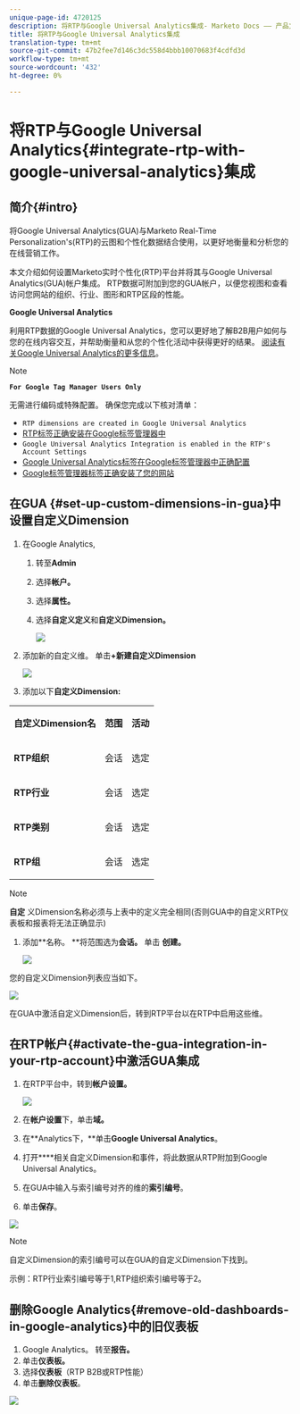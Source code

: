 ```yaml
---
unique-page-id: 4720125
description: 将RTP与Google Universal Analytics集成- Marketo Docs —— 产品文档
title: 将RTP与Google Universal Analytics集成
translation-type: tm+mt
source-git-commit: 47b2fee7d146c3dc558d4bbb10070683f4cdfd3d
workflow-type: tm+mt
source-wordcount: '432'
ht-degree: 0%

---
```



# 将RTP与Google Universal Analytics{#integrate-rtp-with-google-universal-analytics}集成

## 简介{#intro}

将Google Universal Analytics(GUA)与Marketo Real-Time Personalization&#39;s(RTP)的云图和个性化数据结合使用，以更好地衡量和分析您的在线营销工作。

本文介绍如何设置Marketo实时个性化(RTP)平台并将其与Google Universal Analytics(GUA)帐户集成。 RTP数据可附加到您的GUA帐户，以便您视图和查看访问您网站的组织、行业、图形和RTP区段的性能。

**Google Universal Analytics**

利用RTP数据的Google Universal Analytics，您可以更好地了解B2B用户如何与您的在线内容交互，并帮助衡量和从您的个性化活动中获得更好的结果。 [阅读有关Google Universal Analytics的更多信息](https://support.google.com/analytics/answer/2790010/?hl=en&amp;authuser=1)。

>[!NOTE]
>
>**`For Google Tag Manager Users Only`**
>
>无需进行编码或特殊配置。 确保您完成以下核对清单：
>
>* `RTP dimensions are created in Google Universal Analytics`
>* [RTP标签正确安装在Google标签管理器中](https://docs.marketo.com/display/public/DOCS/Implementing+RTP+using+Google+Tag+Manager)
>* `Google Universal Analytics Integration is enabled in the RTP's Account Settings`
>* [Google Universal Analytics标签在Google标签管理器中正确配置](https://support.google.com/tagmanager/answer/6107124?hl=en)
>* [Google标签管理器标签正确安装了您的网站](https://developers.google.com/tag-manager/quickstart)

>



## 在GUA {#set-up-custom-dimensions-in-gua}中设置自定义Dimension

1. 在Google Analytics,

   1. 转至&#x200B;**Admin**
   1. 选择&#x200B;**帐户。**
   1. 选择&#x200B;**属性。**
   1. 选择**自定义定义**和&#x200B;**自定义Dimension。**

      ![](assets/image2014-11-29-11-3a2-3a32.png)

1. 添加新的自定义维。 单击&#x200B;**+新建自定义Dimension**

   ![](assets/image2014-11-29-11-3a8-3a16.png)

1. 添加以下&#x200B;**自定义Dimension:**

<table> 
 <tbody> 
  <tr> 
   <td><p><strong>自定义Dimension名</strong></p></td> 
   <td><p><strong>范围</strong></p></td> 
   <td><p><strong>活动</strong></p></td> 
  </tr> 
  <tr> 
   <td><p><strong>RTP组织</strong></p></td> 
   <td><p>会话</p></td> 
   <td><p align="center">选定</p></td> 
  </tr> 
  <tr> 
   <td><p><strong>RTP行业</strong></p></td> 
   <td><p>会话</p></td> 
   <td><p align="center">选定</p></td> 
  </tr> 
  <tr> 
   <td><p><strong>RTP类别</strong></p></td> 
   <td><p>会话</p></td> 
   <td><p align="center">选定</p></td> 
  </tr> 
  <tr> 
   <td><p><strong>RTP组</strong></p></td> 
   <td><p>会话</p></td> 
   <td><p align="center">选定</p></td> 
  </tr> 
 </tbody> 
</table>

>[!NOTE]
>
>**自定** 义Dimension名称必须与上表中的定义完全相同(否则GUA中的自定义RTP仪表板和报表将无法正确显示)

1. 添加**名称。 **将范围选为&#x200B;**会话。** 单击 **创建。**

   ![](assets/image2014-11-29-11-3a12-3a51.png)

您的自定义Dimension列表应当如下。

![](assets/image2014-11-29-11-36-50-version-2.png)

在GUA中激活自定义Dimension后，转到RTP平台以在RTP中启用这些维。

## 在RTP帐户{#activate-the-gua-integration-in-your-rtp-account}中激活GUA集成

1. 在RTP平台中，转到&#x200B;**帐户设置。**

   ![](assets/image2014-11-29-11-3a27-3a7.png)

1. 在&#x200B;**帐户设置**&#x200B;下，单击&#x200B;**域。**
1. 在**Analytics下，**单击&#x200B;**Google Universal Analytics**。
1. 打开&#x200B;****&#x200B;相关自定义Dimension和事件，将此数据从RTP附加到Google Universal Analytics。
1. 在GUA中输入与索引编号对齐的维的&#x200B;**索引编号**。
1. 单击&#x200B;**保存**。

![](assets/image2014-11-29-11-31-23-version-2.png)

>[!NOTE]
>
>自定义Dimension的索引编号可以在GUA的自定义Dimension下找到。
>
>示例：RTP行业索引编号等于1,RTP组织索引编号等于2。

## 删除Google Analytics{#remove-old-dashboards-in-google-analytics}中的旧仪表板

1. Google Analytics。 转至&#x200B;**报告。**
1. 单击&#x200B;**仪表板。**
1. 选择**仪表板**（RTP B2B或RTP性能）
1. 单击&#x200B;**删除仪表板**。

![](assets/image2014-11-29-11-3a42-3a55.png)

